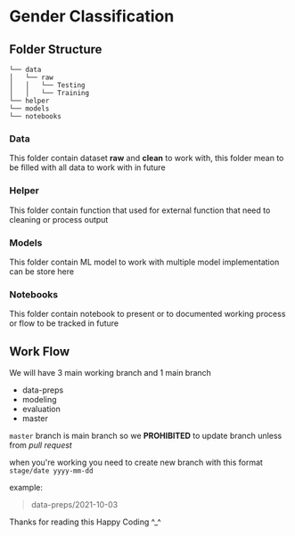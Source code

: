 # Gender Classification



## Folder Structure

```
└── data
│   └── raw
│   │   └── Testing
│   │   └── Training
└── helper
└── models
└── notebooks

```

### Data 
This folder contain dataset **raw** and **clean** to work with, this folder mean to be filled with all data to
work with in future 

### Helper
This folder contain function that used for external function that need to cleaning or process output

### Models 
This folder contain ML model to work with multiple model implementation can be store here 

### Notebooks
This folder contain notebook to present or to documented working process or flow to be tracked in future


## Work Flow

We will have 3 main working branch and 1 main branch 

- data-preps
- modeling
- evaluation
- master

`master` branch is main branch so we **PROHIBITED** to update branch unless from _pull request_

when you're working you need to create new branch with this format `stage/date yyyy-mm-dd`

example:
> data-preps/2021-10-03


Thanks for reading this Happy Coding ^_^